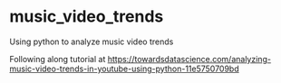 # music_video_trends
Using python to analyze music video trends

Following along tutorial at https://towardsdatascience.com/analyzing-music-video-trends-in-youtube-using-python-11e5750709bd
